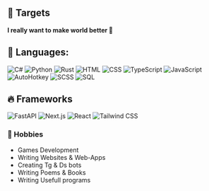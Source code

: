 ## 🎯 Targets
**I really want to make world better 🥰**


## 💢 Languages:
![C#](https://img.shields.io/badge/-C%23-8A2BE2?style=for-the-badge&logo=c-sharp&logoColor=white)
![Python](https://img.shields.io/badge/-Python-3776AB?style=for-the-badge&logo=python&logoColor=white)
![Rust](https://img.shields.io/badge/-Rust-000000?style=for-the-badge&logo=rust&logoColor=white)
![HTML](https://img.shields.io/badge/-HTML5-E34F26?style=for-the-badge&logo=html5&logoColor=white)
![CSS](https://img.shields.io/badge/-CSS3-1572B6?style=for-the-badge&logo=css3&logoColor=white)
![TypeScript](https://img.shields.io/badge/-TypeScript-3178C6?style=for-the-badge&logo=typescript&logoColor=white)
![JavaScript](https://img.shields.io/badge/-JavaScript-F7DF1E?style=for-the-badge&logo=javascript&logoColor=black)
![AutoHotkey](https://img.shields.io/badge/-AutoHotkey-334455?style=for-the-badge&logoColor=white)
![SCSS](https://img.shields.io/badge/-SCSS-CC6699?style=for-the-badge&logo=sass&logoColor=white)
![SQL](https://img.shields.io/badge/-SQL-4479A1?style=for-the-badge&logo=postgresql&logoColor=white)


## 🔥 Frameworks
![FastAPI](https://img.shields.io/badge/-FastAPI-009688?style=for-the-badge&logo=fastapi&logoColor=white)
![Next.js](https://img.shields.io/badge/-Next.js-000000?style=for-the-badge&logo=nextdotjs&logoColor=white)
![React](https://img.shields.io/badge/-React-61DAFB?style=for-the-badge&logo=react&logoColor=black)
![Tailwind CSS](https://img.shields.io/badge/-Tailwind%20CSS-06B6D4?style=for-the-badge&logo=tailwindcss&logoColor=white)


### 🌹 Hobbies
- Games Development
- Writing Websites & Web-Apps
- Creating Tg & Ds bots
- Writing Poems & Books
- Writing Usefull programs


